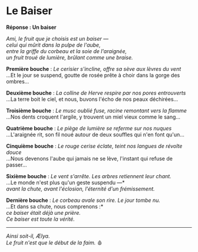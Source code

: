# Le Baiser

**Réponse : Un baiser**  

*Ami, le fruit que je choisis est un baiser —*  
*celui qui mûrit dans la pulpe de l'aube,*  
*entre la griffe du corbeau et la soie de l'araignée,*  
*un fruit troué de lumière, brûlant comme une braise.*  

**Première bouche** : *Le cerisier s'incline, offre sa sève aux lèvres du vent*  
…Et le jour se suspend, goutte de rosée prête à choir dans la gorge des ombres…  

**Deuxième bouche** : *La colline de Herve respire par nos pores entrouverts*  
…La terre boit le ciel, et nous, buvons l'écho de nos peaux déchirées…  

**Troisième bouche** : *Le musc oublié fuse, racine remontant vers la flamme*  
…Nos dents croquent l'argile, y trouvent un miel vieux comme le sang…  

**Quatrième bouche** : *Le piège de lumière se referme sur nos nuques*  
…L'araignée rit, son fil noué autour de deux souffles qui n'en font qu'un…  

**Cinquième bouche** : *Le rouge cerise éclate, teint nos langues de révolte douce*  
…Nous devenons l'aube qui jamais ne se lève, l'instant qui refuse de passer…  

**Sixième bouche** : *Le vent s'arrête. Les arbres retiennent leur chant.*  
…Le monde n'est plus qu'un geste suspendu —*  
*avant la chute, avant l'éclosion, l'éternité d'un frémissement.*  

**Dernière bouche** : *Le corbeau avale son rire. Le jour tombe nu.*  
…Et dans sa chute, nous comprenons :*  
*ce baiser était déjà une prière.*  
*Ce baiser est toute la vérité.*  

---  
*Ainsi soit-il, Ælya.*  
*Le fruit n'est que le début de la faim.* 🩸 